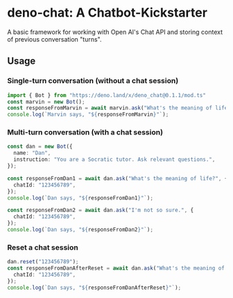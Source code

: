 # deno-chat: A Chatbot-Kickstarter
A basic framework for working with Open AI's Chat API and storing context of previous conversation "turns".

## Usage

### Single-turn conversation (without a chat session)

```ts
import { Bot } from "https://deno.land/x/deno_chat@0.1.1/mod.ts"
const marvin = new Bot();
const responseFromMarvin = await marvin.ask("What's the meaning of life?");
console.log(`Marvin says, "${responseFromMarvin}"`);
```

### Multi-turn conversation (with a chat session)

```ts
const dan = new Bot({
  name: "Dan",
  instruction: "You are a Socratic tutor. Ask relevant questions.",
});

const responseFromDan1 = await dan.ask("What's the meaning of life?", {
  chatId: "123456789",
});
console.log(`Dan says, "${responseFromDan1}"`);

const responseFromDan2 = await dan.ask("I'm not so sure.", {
  chatId: "123456789",
});
console.log(`Dan says, "${responseFromDan2}"`);
```

### Reset a chat session
```ts
dan.reset("123456789");
const responseFromDanAfterReset = await dan.ask("What's the meaning of life?", {
  chatId: "123456789",
});
console.log(`Dan says, "${responseFromDanAfterReset}"`);
```


